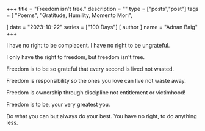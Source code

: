 +++
title = "Freedom isn't free."
description = ""
type = ["posts","post"]
tags = [
    "Poems",
    "Gratitude, Humility, Momento Mori",
    
]
date = "2023-10-22"
series = ["100 Days"]
[ author ]
  name = "Adnan Baig"
+++


I have no right to be complacent. I have no right to be ungrateful.

I only have the right to freedom, but freedom isn't free.

Freedom is to be so grateful that every second is lived not wasted.

Freedom is responsibility so the ones you love can live not waste away.

Freedom is ownership through discipline not entitlement or victimhood!

Freedom is to be, your very greatest you.

Do what you can but always do your best. You have no right, to do anything less.
